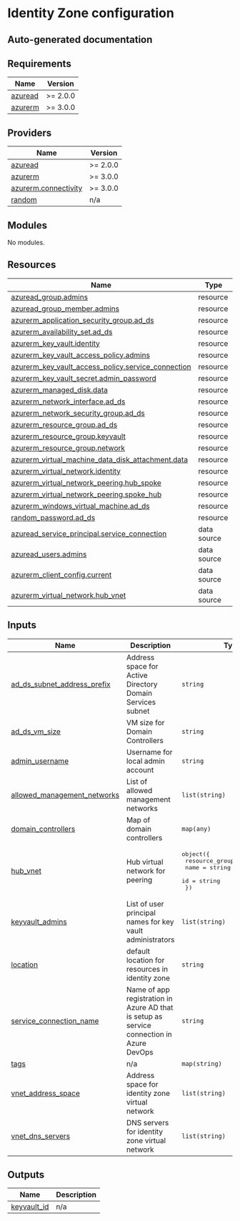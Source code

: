 # Identity Zone configuration

## Auto-generated documentation
<!-- BEGIN_TF_DOCS -->
## Requirements

| Name | Version |
|------|---------|
| <a name="requirement_azuread"></a> [azuread](#requirement\_azuread) | >= 2.0.0 |
| <a name="requirement_azurerm"></a> [azurerm](#requirement\_azurerm) | >= 3.0.0 |

## Providers

| Name | Version |
|------|---------|
| <a name="provider_azuread"></a> [azuread](#provider\_azuread) | >= 2.0.0 |
| <a name="provider_azurerm"></a> [azurerm](#provider\_azurerm) | >= 3.0.0 |
| <a name="provider_azurerm.connectivity"></a> [azurerm.connectivity](#provider\_azurerm.connectivity) | >= 3.0.0 |
| <a name="provider_random"></a> [random](#provider\_random) | n/a |

## Modules

No modules.

## Resources

| Name | Type |
|------|------|
| [azuread_group.admins](https://registry.terraform.io/providers/hashicorp/azuread/latest/docs/resources/group) | resource |
| [azuread_group_member.admins](https://registry.terraform.io/providers/hashicorp/azuread/latest/docs/resources/group_member) | resource |
| [azurerm_application_security_group.ad_ds](https://registry.terraform.io/providers/hashicorp/azurerm/latest/docs/resources/application_security_group) | resource |
| [azurerm_availability_set.ad_ds](https://registry.terraform.io/providers/hashicorp/azurerm/latest/docs/resources/availability_set) | resource |
| [azurerm_key_vault.identity](https://registry.terraform.io/providers/hashicorp/azurerm/latest/docs/resources/key_vault) | resource |
| [azurerm_key_vault_access_policy.admins](https://registry.terraform.io/providers/hashicorp/azurerm/latest/docs/resources/key_vault_access_policy) | resource |
| [azurerm_key_vault_access_policy.service_connection](https://registry.terraform.io/providers/hashicorp/azurerm/latest/docs/resources/key_vault_access_policy) | resource |
| [azurerm_key_vault_secret.admin_password](https://registry.terraform.io/providers/hashicorp/azurerm/latest/docs/resources/key_vault_secret) | resource |
| [azurerm_managed_disk.data](https://registry.terraform.io/providers/hashicorp/azurerm/latest/docs/resources/managed_disk) | resource |
| [azurerm_network_interface.ad_ds](https://registry.terraform.io/providers/hashicorp/azurerm/latest/docs/resources/network_interface) | resource |
| [azurerm_network_security_group.ad_ds](https://registry.terraform.io/providers/hashicorp/azurerm/latest/docs/resources/network_security_group) | resource |
| [azurerm_resource_group.ad_ds](https://registry.terraform.io/providers/hashicorp/azurerm/latest/docs/resources/resource_group) | resource |
| [azurerm_resource_group.keyvault](https://registry.terraform.io/providers/hashicorp/azurerm/latest/docs/resources/resource_group) | resource |
| [azurerm_resource_group.network](https://registry.terraform.io/providers/hashicorp/azurerm/latest/docs/resources/resource_group) | resource |
| [azurerm_virtual_machine_data_disk_attachment.data](https://registry.terraform.io/providers/hashicorp/azurerm/latest/docs/resources/virtual_machine_data_disk_attachment) | resource |
| [azurerm_virtual_network.identity](https://registry.terraform.io/providers/hashicorp/azurerm/latest/docs/resources/virtual_network) | resource |
| [azurerm_virtual_network_peering.hub_spoke](https://registry.terraform.io/providers/hashicorp/azurerm/latest/docs/resources/virtual_network_peering) | resource |
| [azurerm_virtual_network_peering.spoke_hub](https://registry.terraform.io/providers/hashicorp/azurerm/latest/docs/resources/virtual_network_peering) | resource |
| [azurerm_windows_virtual_machine.ad_ds](https://registry.terraform.io/providers/hashicorp/azurerm/latest/docs/resources/windows_virtual_machine) | resource |
| [random_password.ad_ds](https://registry.terraform.io/providers/hashicorp/random/latest/docs/resources/password) | resource |
| [azuread_service_principal.service_connection](https://registry.terraform.io/providers/hashicorp/azuread/latest/docs/data-sources/service_principal) | data source |
| [azuread_users.admins](https://registry.terraform.io/providers/hashicorp/azuread/latest/docs/data-sources/users) | data source |
| [azurerm_client_config.current](https://registry.terraform.io/providers/hashicorp/azurerm/latest/docs/data-sources/client_config) | data source |
| [azurerm_virtual_network.hub_vnet](https://registry.terraform.io/providers/hashicorp/azurerm/latest/docs/data-sources/virtual_network) | data source |

## Inputs

| Name | Description | Type | Default | Required |
|------|-------------|------|---------|:--------:|
| <a name="input_ad_ds_subnet_address_prefix"></a> [ad\_ds\_subnet\_address\_prefix](#input\_ad\_ds\_subnet\_address\_prefix) | Address space for Active Directory Domain Services subnet | `string` | n/a | yes |
| <a name="input_ad_ds_vm_size"></a> [ad\_ds\_vm\_size](#input\_ad\_ds\_vm\_size) | VM size for Domain Controllers | `string` | `"Standard_B4ms"` | no |
| <a name="input_admin_username"></a> [admin\_username](#input\_admin\_username) | Username for local admin account | `string` | `"azadm"` | no |
| <a name="input_allowed_management_networks"></a> [allowed\_management\_networks](#input\_allowed\_management\_networks) | List of allowed management networks | `list(string)` | n/a | yes |
| <a name="input_domain_controllers"></a> [domain\_controllers](#input\_domain\_controllers) | Map of domain controllers | `map(any)` | n/a | yes |
| <a name="input_hub_vnet"></a> [hub\_vnet](#input\_hub\_vnet) | Hub virtual network for peering | <pre>object({<br>    resource_group_name = string<br>    name                = string<br>    id                  = string<br>  })</pre> | n/a | yes |
| <a name="input_keyvault_admins"></a> [keyvault\_admins](#input\_keyvault\_admins) | List of user principal names for key vault administrators | `list(string)` | n/a | yes |
| <a name="input_location"></a> [location](#input\_location) | default location for resources in identity zone | `string` | `"westeurope"` | no |
| <a name="input_service_connection_name"></a> [service\_connection\_name](#input\_service\_connection\_name) | Name of app registration in Azure AD that is setup as service connection in Azure DevOps | `string` | n/a | yes |
| <a name="input_tags"></a> [tags](#input\_tags) | n/a | `map(string)` | `{}` | no |
| <a name="input_vnet_address_space"></a> [vnet\_address\_space](#input\_vnet\_address\_space) | Address space for identity zone virtual network | `list(string)` | n/a | yes |
| <a name="input_vnet_dns_servers"></a> [vnet\_dns\_servers](#input\_vnet\_dns\_servers) | DNS servers for identity zone virtual network | `list(string)` | n/a | yes |

## Outputs

| Name | Description |
|------|-------------|
| <a name="output_keyvault_id"></a> [keyvault\_id](#output\_keyvault\_id) | n/a |
<!-- END_TF_DOCS -->